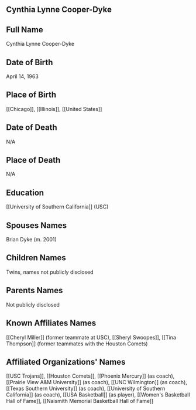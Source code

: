 ## Cynthia Lynne Cooper-Dyke

## Full Name
Cynthia Lynne Cooper-Dyke

## Date of Birth
April 14, 1963

## Place of Birth
[[Chicago]], [[Illinois]], [[United States]]

## Date of Death
N/A

## Place of Death
N/A

## Education
[[University of Southern California]] (USC)

## Spouses Names
Brian Dyke (m. 2001)

## Children Names
Twins, names not publicly disclosed

## Parents Names
Not publicly disclosed

## Known Affiliates Names
[[Cheryl Miller]] (former teammate at USC),
[[Sheryl Swoopes]],
[[Tina Thompson]] (former teammates with the Houston Comets)

## Affiliated Organizations' Names
[[USC Trojans]],
[[Houston Comets]],
[[Phoenix Mercury]] (as coach),
[[Prairie View A&M University]] (as coach),
[[UNC Wilmington]] (as coach),
[[Texas Southern University]] (as coach),
[[University of Southern California]] (as coach),
[[USA Basketball]] (as player),
[[Women's Basketball Hall of Fame]],
[[Naismith Memorial Basketball Hall of Fame]]
